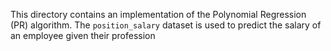 This directory contains an implementation of the Polynomial Regression (PR) algorithm. The `position_salary` dataset is used to predict the salary of an employee given their profession
